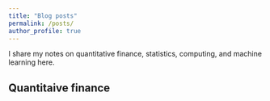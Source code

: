 ```yaml
---
title: "Blog posts"
permalink: /posts/
author_profile: true
---
```


I share my notes on quantitative finance, statistics, computing, and machine learning here.

## Quantitaive finance




